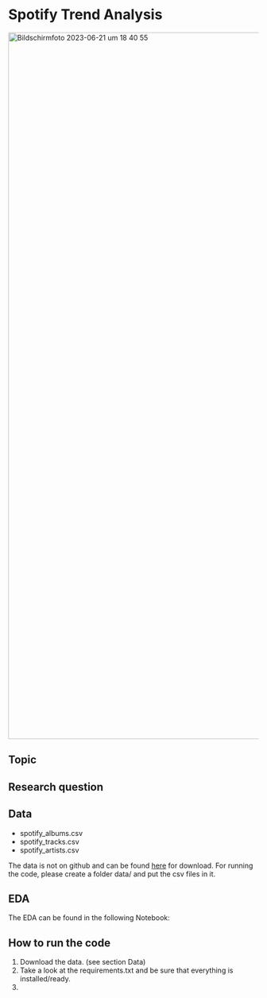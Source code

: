 # Spotify Trend Analysis

<img width="1423" alt="Bildschirmfoto 2023-06-21 um 18 40 55" src="https://storage.googleapis.com/pr-newsroom-wp/1/2018/11/Spotify_Logo_RGB_Green.png">


## Topic



## Research question


## Data
- spotify_albums.csv
- spotify_tracks.csv
- spotify_artists.csv

The data is not on github and can be found [here](https://we.tl/t-TJOy0j4Zdc) for download. For running the code, please create a folder data/ and put the csv files in it.

## EDA 
The EDA can be found in the following Notebook:

## How to run the code

1. Download the data. (see section Data)
2. Take a look at the requirements.txt and be sure that everything is installed/ready.
3.
